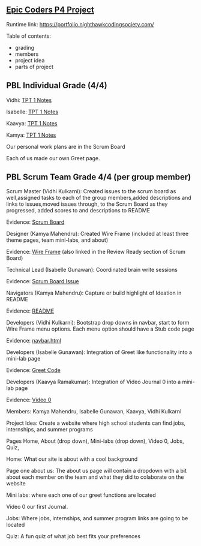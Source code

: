 ## [Epic Coders P4 Project ](https://nighthawkcodingsociety.com/projectsearch/details/Flask%20Portfolio%20Starter)
Runtime link: https://portfolio.nighthawkcodingsociety.com/

Table of contents:
- grading 
- members 
- project idea 
- parts of project 

## PBL Individual Grade (4/4)

Vidhi: [TPT 1 Notes](https://docs.google.com/document/d/1JuOseRKyqB58OoGf2E2ej_ENLShwoKL0GvRnsWW68jc/edit?usp=sharing)

Isabelle: [TPT 1 Notes](https://docs.google.com/document/d/1B2hlou672M8ee1UaAVjZjwTohSABUdhHLgQxoh7JLNA/edit)

Kaavya: [TPT 1 Notes](https://docs.google.com/document/d/1B2hlou672M8ee1UaAVjZjwTohSABUdhHLgQxoh7JLNA/edit)

Kamya: [TPT 1 Notes](https://docs.google.com/document/d/1B2hlou672M8ee1UaAVjZjwTohSABUdhHLgQxoh7JLNA/edit)

Our personal work plans are in the Scrum Board

Each of us made our own Greet page.

## PBL Scrum Team Grade 4/4 (per group member)

Scrum Master (Vidhi Kulkarni): Created issues to the scrum board as well,assigned tasks to each of the group members,added descriptions and links to issues,moved issues through, to the Scrum Board as they progressed, added scores to and descriptions to README

Evidence: [Scrum Board](https://github.com/isabelle926/flask_portfolio/projects/1)

Designer (Kamya Mahendru): Created Wire Frame (included at least three theme pages, team mini-labs, and about)

Evidence: [Wire Frame](https://www.canva.com/design/DAEomzY4HxE/wrJb8x3Axf6FwXguh5liiA/edit) (also linked in the Review Ready section of Scrum Board)

Technical Lead (Isabelle Gunawan): Coordinated brain write sessions

Evidence: [Scrum Board Issue](https://github.com/isabelle926/flask_portfolio/issues/4)

Navigators (Kamya Mahendru): Capture or build highlight of Ideation in README

Evidence: [README](https://github.com/isabelle926/flask_portfolio/blob/main/README.md#ideation)

Developers (Vidhi Kulkarni):  Bootstrap drop downs in navbar, start to form Wire Frame menu options. Each menu option should have a Stub code page

Evidence: [navbar.html](https://github.com/isabelle926/flask_portfolio/blob/main/templates/layouts/navbar.html)

Developers (Isabelle Gunawan): Integration of Greet like functionality into a mini-lab page

Evidence: [Greet Code](https://github.com/isabelle926/flask_portfolio/issues/7)

Developers (Kaavya Ramakumar): Integration of Video Journal 0 into a mini-lab page 

Evidence: [Video 0](https://github.com/isabelle926/flask_portfolio/issues/2)



Members: Kamya Mahendru, Isabelle Gunawan, Kaavya, Vidhi Kulkarni
 
Project Idea: Create a website where high school students can find jobs, internships, and summer programs
 
Pages Home, About (drop down), Mini-labs (drop down), Video 0, Jobs, Quiz, 

Home: What our site is about with a cool background 

Page one about us: The about us page will contain a dropdown with a bit about each member on the team and what they did to colaborate on the website

Mini labs: where each one of our greet functions are located 

Video 0 our first Journal.

Jobs: Where jobs, internships, and summer program links are going to be located 

Quiz: A fun quiz of what job best fits your preferences
